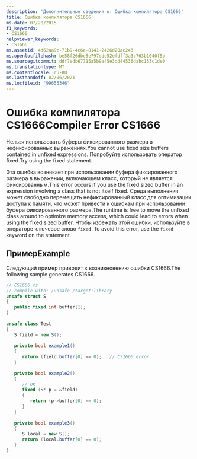 ```yaml
---
description: 'Дополнительные сведения о: Ошибка компилятора CS1666'
title: Ошибка компилятора CS1666
ms.date: 07/20/2015
f1_keywords:
- CS1666
helpviewer_keywords:
- CS1666
ms.assetid: 4d62aa9c-71b9-4c6e-8141-2426d20ac243
ms.openlocfilehash: be58f26dbe5e797dde52efdff3a3c763b1040f5b
ms.sourcegitcommit: ddf7edb67715a5b9a45e3dd44536dabc153c1de0
ms.translationtype: MT
ms.contentlocale: ru-RU
ms.lasthandoff: 02/06/2021
ms.locfileid: "99653346"
---
```

# <a name="compiler-error-cs1666"></a><span data-ttu-id="f3196-103">Ошибка компилятора CS1666</span><span class="sxs-lookup"><span data-stu-id="f3196-103">Compiler Error CS1666</span></span>

<span data-ttu-id="f3196-104">Нельзя использовать буферы фиксированного размера в нефиксированных выражениях.</span><span class="sxs-lookup"><span data-stu-id="f3196-104">You cannot use fixed size buffers contained in unfixed expressions.</span></span> <span data-ttu-id="f3196-105">Попробуйте использовать оператор fixed.</span><span class="sxs-lookup"><span data-stu-id="f3196-105">Try using the fixed statement.</span></span>  
  
 <span data-ttu-id="f3196-106">Эта ошибка возникает при использовании буфера фиксированного размера в выражении, включающем класс, который не является фиксированным.</span><span class="sxs-lookup"><span data-stu-id="f3196-106">This error occurs if you use the fixed sized buffer in an expression involving a class that is not itself fixed.</span></span> <span data-ttu-id="f3196-107">Среда выполнения может свободно перемещать нефиксированный класс для оптимизации доступа к памяти, что может привести к ошибкам при использовании буфера фиксированного размера.</span><span class="sxs-lookup"><span data-stu-id="f3196-107">The runtime is free to move the unfixed class around to optimize memory access, which could lead to errors when using the fixed sized buffer.</span></span> <span data-ttu-id="f3196-108">Чтобы избежать этой ошибки, используйте в операторе ключевое слово `fixed` .</span><span class="sxs-lookup"><span data-stu-id="f3196-108">To avoid this error, use the `fixed` keyword on the statement.</span></span>  
  
## <a name="example"></a><span data-ttu-id="f3196-109">Пример</span><span class="sxs-lookup"><span data-stu-id="f3196-109">Example</span></span>  

 <span data-ttu-id="f3196-110">Следующий пример приводит к возникновению ошибки CS1666.</span><span class="sxs-lookup"><span data-stu-id="f3196-110">The following sample generates CS1666.</span></span>  
  
```csharp  
// CS1666.cs  
// compile with: /unsafe /target:library  
unsafe struct S  
{  
   public fixed int buffer[1];  
}  
  
unsafe class Test  
{  
   S field = new S();  
  
   private bool example1()  
   {  
      return (field.buffer[0] == 0);   // CS1666 error  
   }  
  
   private bool example2()  
   {  
      // OK  
      fixed (S* p = &field)  
      {  
         return (p->buffer[0] == 0);  
      }  
   }  
  
   private bool example3()  
   {  
      S local = new S();  
      return (local.buffer[0] == 0);
   }
}  
```
